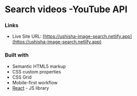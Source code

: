 # Search videos -YouTube API

### Links

- Live Site URL: [https://ushisha-image-search.netlify.app](https://ushisha-image-search.netlify.app)

### Built with

- Semantic HTML5 markup
- CSS custom properties
- CSS Grid
- Mobile-first workflow
- [React](https://reactjs.org/) - JS library
